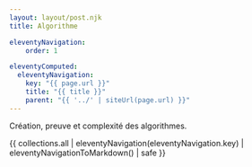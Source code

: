 ```yaml
---
layout: layout/post.njk 
title: Algorithme

eleventyNavigation:
    order: 1

eleventyComputed:
  eleventyNavigation:
    key: "{{ page.url }}"
    title: "{{ title }}"
    parent: "{{ '../' | siteUrl(page.url) }}"
---
```


<!-- début résumé -->

Création, preuve et complexité des algorithmes.

<!-- fin résumé -->

{{ collections.all | eleventyNavigation(eleventyNavigation.key) | eleventyNavigationToMarkdown() | safe }}

